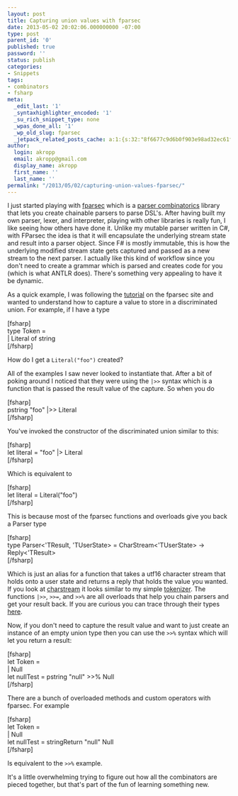 ```yaml
---
layout: post
title: Capturing union values with fparsec
date: 2013-05-02 20:02:06.000000000 -07:00
type: post
parent_id: '0'
published: true
password: ''
status: publish
categories:
- Snippets
tags:
- combinators
- fsharp
meta:
  _edit_last: '1'
  _syntaxhighlighter_encoded: '1'
  _su_rich_snippet_type: none
  _wpas_done_all: '1'
  _wp_old_slug: fparsec
  _jetpack_related_posts_cache: a:1:{s:32:"8f6677c9d6b0f903e98ad32ec61f8deb";a:2:{s:7:"expires";i:1558731860;s:7:"payload";a:3:{i:0;a:1:{s:2:"id";i:4131;}i:1;a:1:{s:2:"id";i:4068;}i:2;a:1:{s:2:"id";i:4077;}}}}
author:
  login: akropp
  email: akropp@gmail.com
  display_name: akropp
  first_name: ''
  last_name: ''
permalink: "/2013/05/02/capturing-union-values-fparsec/"
---
```

I just started playing with [fparsec](http://www.quanttec.com/fparsec/) which is a [parser combinatorics](http://en.wikipedia.org/wiki/Parser_combinator) library that lets you create chainable parsers to parse DSL's. After having built my own parser, lexer, and interpreter, playing with other libraries is really fun, I like seeing how others have done it. Unlike my mutable parser written in C#, with FParsec the idea is that it will encapsulate the underlying stream state and result into a parser object. Since F# is mostly immutable, this is how the underlying modified stream state gets captured and passed as a new stream to the next parser. I actually like this kind of workflow since you don't need to create a grammar which is parsed and creates code for you (which is what ANTLR does). There's something very appealing to have it be dynamic.

As a quick example, I was following the [tutorial](http://www.quanttec.com/fparsec/tutorial.html) on the fparsec site and wanted to understand how to capture a value to store in a discriminated union. For example, if I have a type

[fsharp]  
type Token =  
 | Literal of string  
[/fsharp]

How do I get a `Literal("foo")` created?

All of the examples I saw never looked to instantiate that. After a bit of poking around I noticed that they were using the `|>>` syntax which is a function that is passed the result value of the capture. So when you do

[fsharp]  
pstring "foo" |\>\> Literal  
[/fsharp]

You've invoked the constructor of the discriminated union similar to this:

[fsharp]  
let literal = "foo" |\> Literal  
[/fsharp]

Which is equivalent to

[fsharp]  
let literal = Literal("foo")  
[/fsharp]

This is because most of the fparsec functions and overloads give you back a Parser type

[fsharp]  
type Parser\<'TResult, 'TUserState\> = CharStream\<'TUserState\> -\> Reply\<'TResult\>  
[/fsharp]

Which is just an alias for a function that takes a utf16 character stream that holds onto a user state and returns a reply that holds the value you wanted. If you look at [charstream](http://www.quanttec.com/fparsec/reference/charstream.html#CharStream) it looks similar to my simple [tokenizer](https://github.com/devshorts/LanguageCreator/blob/master/Lang/Lexers/TokenizableStreamBase.cs). The functions `|>>`, `>>=`, and `>>%` are all overloads that help you chain parsers and get your result back. If you are curious you can trace through their types [here](http://www.quanttec.com/fparsec/reference/primitives.html#members.:62::62::61:).

Now, if you don't need to capture the result value and want to just create an instance of an empty union type then you can use the `>>%` syntax which will let you return a result:

[fsharp]  
let Token =  
 | Null  
let nullTest = pstring "null" \>\>% Null  
[/fsharp]

There are a bunch of overloaded methods and custom operators with fparsec. For example

[fsharp]  
let Token =  
 | Null  
let nullTest = stringReturn "null" Null  
[/fsharp]

Is equivalent to the `>>%` example.

It's a little overwhelming trying to figure out how all the combinators are pieced together, but that's part of the fun of learning something new.

